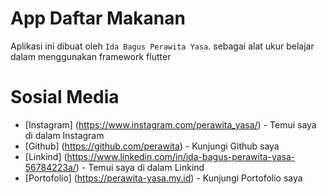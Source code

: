 # App Daftar Makanan
Aplikasi ini dibuat oleh `Ida Bagus Perawita Yasa`.
sebagai alat ukur belajar dalam menggunakan framework flutter


# Sosial Media
- [Instagram] (https://www.instagram.com/perawita_yasa/) - Temui saya di dalam Instagram
- [Github] (https://github.com/perawita) - Kunjungi Github saya
- [Linkind] (https://www.linkedin.com/in/ida-bagus-perawita-yasa-56784223a/) - Temui saya di dalam Linkind
- [Portofolio] (https://perawita-yasa.my.id) - Kunjungi Portofolio saya

